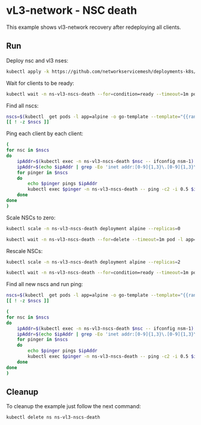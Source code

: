 # vL3-network - NSC death

This example shows vl3-network recovery after redeploying all clients.


## Run

Deploy nsc and vl3 nses:
```bash
kubectl apply -k https://github.com/networkservicemesh/deployments-k8s/examples/heal/vl3-nscs-death?ref=5a45671be51dfd9e045f9023294b7717ea7d62e4
```

Wait for clients to be ready:
```bash
kubectl wait -n ns-vl3-nscs-death --for=condition=ready --timeout=1m pod -l app=alpine
```

Find all nscs:
```bash
nscs=$(kubectl  get pods -l app=alpine -o go-template --template="{{range .items}}{{.metadata.name}} {{end}}" -n ns-vl3-nscs-death)
[[ ! -z $nscs ]]
```

Ping each client by each client:
```bash
(
for nsc in $nscs
do
    ipAddr=$(kubectl exec -n ns-vl3-nscs-death $nsc -- ifconfig nsm-1) || exit
    ipAddr=$(echo $ipAddr | grep -Eo 'inet addr:[0-9]{1,3}\.[0-9]{1,3}\.[0-9]{1,3}\.[0-9]{1,3}'| cut -c 11-)
    for pinger in $nscs
    do
        echo $pinger pings $ipAddr
        kubectl exec $pinger -n ns-vl3-nscs-death -- ping -c2 -i 0.5 $ipAddr || exit
    done
done
)
```

Scale NSCs to zero:
```bash
kubectl scale -n ns-vl3-nscs-death deployment alpine --replicas=0
```
```bash
kubectl wait -n ns-vl3-nscs-death --for=delete --timeout=1m pod -l app=alpine
```

Rescale NSCs:
```bash
kubectl scale -n ns-vl3-nscs-death deployment alpine --replicas=2
```
```bash
kubectl wait -n ns-vl3-nscs-death --for=condition=ready --timeout=1m pod -l app=alpine
```

Find all new nscs and run ping:
```bash
nscs=$(kubectl  get pods -l app=alpine -o go-template --template="{{range .items}}{{.metadata.name}} {{end}}" -n ns-vl3-nscs-death)
[[ ! -z $nscs ]]
```
```bash
(
for nsc in $nscs
do
    ipAddr=$(kubectl exec -n ns-vl3-nscs-death $nsc -- ifconfig nsm-1) || exit
    ipAddr=$(echo $ipAddr | grep -Eo 'inet addr:[0-9]{1,3}\.[0-9]{1,3}\.[0-9]{1,3}\.[0-9]{1,3}'| cut -c 11-)
    for pinger in $nscs
    do
        echo $pinger pings $ipAddr
        kubectl exec $pinger -n ns-vl3-nscs-death -- ping -c2 -i 0.5 $ipAddr || exit
    done
done
)
```

## Cleanup

To cleanup the example just follow the next command:
```bash
kubectl delete ns ns-vl3-nscs-death
```
